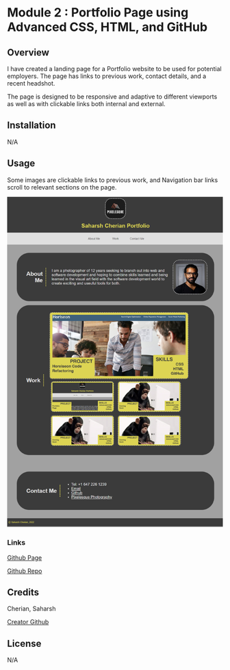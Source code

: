 #  Module 2 : Portfolio Page using Advanced CSS, HTML, and GitHub

## Overview

I have created a landing page for a Portfolio website to be used for potential employers. The page has links to previous work, contact details, and a recent headshot.

The page is designed to be responsive and adaptive to different viewports as well as with clickable links both internal and external.

## Installation

N/A

## Usage

Some images are clickable links to previous work, and Navigation bar links scroll to relevant sections on the page.

![Screenshot of full working page](./assets/images/readme%20screenshot.jpg "Pixelesque Home Page Screenshot")

### Links

 [Github Page](https://sashdc.github.io/Sashdc-BC-Mod2-Challenge/)

 [Github Repo](https://github.com/sashdc/Sashdc-BC-Mod2-Challenge)

 ## Credits

Cherian, Saharsh


[Creator Github](https://github.com/sashdc)

## License

N/A
